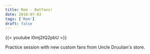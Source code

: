 ```yaml
---
title: Rem - Batfans!
date: 2018-07-03
tags: ['Rem']
draft: false
---
```

{{< youtube l0mj2tQ2pbU >}}

 Practice session with new custom fans from Uncle Druulian's store.

